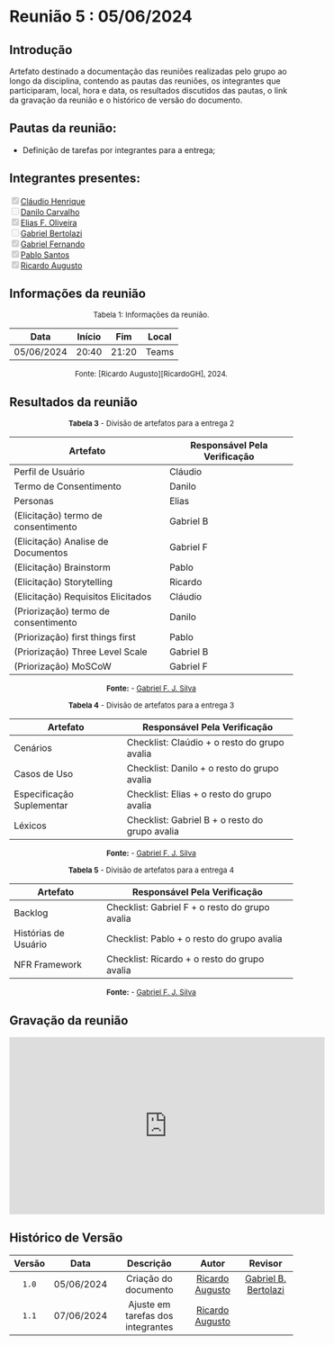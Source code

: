 # Reunião 5 : 05/06/2024

## Introdução

Artefato destinado a documentação das reuniões realizadas pelo grupo ao longo da disciplina, contendo as pautas das reuniões, os integrantes que participaram, local, hora e data, os resultados discutidos das pautas, o link da gravação da reunião e o histórico de versão do documento. 

## Pautas da reunião:

- Definição de tarefas por integrantes para a entrega;

## Integrantes presentes:

<label><input type="checkbox" checked disabled>[Cláudio Henrique][ClaudioGH]</label><br>
<label><input type="checkbox"  disabled>[Danilo Carvalho][DaniloGH]</label><br>
<label><input type="checkbox" checked disabled>[Elias F. Oliveira][EliasGH]</label><br>
<label><input type="checkbox"  disabled>[Gabriel Bertolazi][GabrielBGH]</label><br>
<label><input type="checkbox" checked disabled>[Gabriel Fernando][GabrielFGH]</label><br>
<label><input type="checkbox" checked disabled>[Pablo Santos][PabloGH]</label><br>
<label><input type="checkbox" checked disabled>[Ricardo Augusto][RicardoGH]</label><br>

## Informações da reunião

<font size="2" >
<p style="text-align: center"> Tabela 1: Informações da reunião. </p>
</font>
<center>
 
| Data | Início | Fim | Local |
|:-:|:-:|:-:|:-:|
| 05/06/2024 | 20:40 | 21:20 | Teams |

</center>
<font size="2"><p style="text-align: center">
    Fonte: [Ricardo Augusto][RicardoGH], 2024.
</p></font>

## Resultados da reunião

<center>

<font size="2"><p style="text-align: center">
    <b>Tabela 3</b> - Divisão de artefatos para a entrega 2
</p></font>

| Artefato | Responsável Pela Verificação |
| - | - |
| Perfil de Usuário | Cláudio |
| Termo de Consentimento | Danilo |
| Personas | Elias |
| (Elicitação) termo de consentimento | Gabriel B |
| (Elicitação) Analise de Documentos | Gabriel F |
| (Elicitação) Brainstorm | Pablo |
| (Elicitação) Storytelling | Ricardo |
| (Elicitação) Requisitos Elicitados | Cláudio |
| (Priorização) termo de consentimento | Danilo |
| (Priorização) first things first | Pablo |
| (Priorização) Three Level Scale | Gabriel B |
| (Priorização) MoSCoW | Gabriel F |

<font size="2"><p style="text-align: center">
    <b>Fonte:</b> - [Gabriel F. J. Silva][GabrielFGH]
</p></font>

<font size="2"><p style="text-align: center">
    <b>Tabela 4</b> - Divisão de artefatos para a entrega 3
</p></font>

| Artefato | Responsável Pela Verificação |
| - | - |
| Cenários | Checklist: Claúdio + o resto do grupo avalia | 
| Casos de Uso | Checklist: Danilo + o resto do grupo avalia |
| Especificação Suplementar | Checklist: Elias + o resto do grupo avalia |
| Léxicos | Checklist: Gabriel B + o resto do grupo avalia |

<font size="2"><p style="text-align: center">
    <b>Fonte:</b> - [Gabriel F. J. Silva][GabrielFGH]
</p></font>

<font size="2"><p style="text-align: center">
    <b>Tabela 5</b> - Divisão de artefatos para a entrega 4
</p></font>

| Artefato | Responsável Pela Verificação |
| - | - |
| Backlog | Checklist: Gabriel F + o resto do grupo avalia |
| Histórias de Usuário | Checklist: Pablo + o resto do grupo avalia |
| NFR Framework | Checklist: Ricardo + o resto do grupo avalia |

<font size="2"><p style="text-align: center">
    <b>Fonte:</b> - [Gabriel F. J. Silva][GabrielFGH]
</p></font>

</center>

## Gravação da reunião

<center>

<iframe width="560" height="315" src="https://www.youtube.com/embed/RECykqrl4oM?si=5jhtjfXnaHH8qSqV" title="YouTube video player" frameborder="0" allow="accelerometer; autoplay; clipboard-write; encrypted-media; gyroscope; picture-in-picture; web-share" referrerpolicy="strict-origin-when-cross-origin" allowfullscreen></iframe>

</center>

## Histórico de Versão

| Versão | Data | Descrição | Autor | Revisor
|:-:|:-:|:-:|:-:|:-:|
|`1.0`| 05/06/2024 | Criação do documento| [Ricardo Augusto][RicardoGH] | [Gabriel B. Bertolazi][GabrielBGH] |
|`1.1`| 07/06/2024 | Ajuste em tarefas dos integrantes | [Ricardo Augusto][RicardoGH] | |

[ClaudioGH]: https://github.com/claudiohsc
[DaniloGH]: https://github.com/Danilo-Carvalho-Antunes
[EliasGH]: https://github.com/EliasOliver21
[GabrielBGH]: https://github.com/Bertolazi
[GabrielFGH]: https://github.com/MMcLovin
[PabloGH]: https://github.com/pabloheika
[RicardoGH]: https://www.github.com/avmricardo
